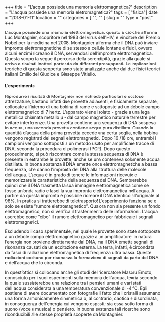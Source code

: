 +++
title = "L'acqua possiede una memoria elettromagnetica?"
description = "L'acqua possiede una memoria eletromagnetica?"
tags = [ "fisica"]
date = "2018-01-11"
location = ""
categories = [
  "",
  ""
]
slug = ""
type = "post"
+++

L'acqua possiede una memoria elettromagnetica: questo è ciò che afferma Luc Montagnier, scopritore nel 1983 del virus dell'HIV, e vincitore del Premio Nobel per la medicina nel 2008.  Montagnier afferma che il DNA può inviare impronte elettromagnetiche di se stesso a cellule lontane e fluidi, ovvero alcuni enzimi ricreano il DNA, servendosi dell’impronta elettromagnetica. Questa scoperta segue il percorso della serendipità, grazie alla quale si arriva a risultati inattesi partendo da differenti presupposti.  Le implicazioni teoriche di questa scoperta sono state analizzate anche dai due fisici teorici italiani Emilio del Giudice e Giuseppe Vitiello.  

#### L’esperimento
Riprodurre i risultati di Montagnier non richiede particolari e costose attrezzature, bastano infatti due provette adiacenti, e fisicamente separate, collocate all’interno di una bobina di rame e sottoposte ad un debole campo elettromagnetico di 7 hertz. L’apparato viene isolato - grazie a una lega metallica chiamata metallo μ - dal campo magnetico naturale terrestre per evitare interferenze. Una provetta contiene una sequenza di DNA sospesa in acqua, una seconda provetta contiene acqua pura distillata. Quando la quantità d’acqua della prima provetta eccede una certa soglia, nella bobina vengono registrati dei segnali elettromagnetici. Dopo 16 /18 ore, entrambi i campioni vengono sottoposti a un metodo usato per amplificare tracce di DNA, secondo la procedura di polimerasi (PCR). Dopo questo procedimento, si può riscontrare come la stessa sequenza di DNA è presente in entrambe le provette, anche se una conteneva solamente acqua distillata. In buona sostanza il DNA emette onde elettromagnetiche a bassa frequenza, che danno l’impronta del DNA alla struttura delle molecole dell’acqua. L’acqua è in grado di tenere le informazioni ricevute e memorizzare le caratteristiche della sequenza del DNA. Sembrerebbe quindi che il DNA trasmetta la sua immagine elettromagnetica come se fosse un’onda radio e lasci la sua impronta elettromagnetica nell’acqua. A partire da questa impronta è possibile ricreare il DNA identico all’originale al 98%. In pratica si tratterebbe di teletrasporto! 
L’esperimento funziona se e solo se esiste “rumore elettromagnetico”.  Qualora non sia presente un fondo elettromagnetico, non si verifica il trasferimento delle informazioni. L’acqua userebbe come “cibo” il rumore elettromagnetico per fabbricare i segnali elettromagnetici.


Escludendo il caso sperimentale, nel quale le provette sono state sottoposte a un debole campo elettromagnetico grazie a un amplificatore, in natura l’energia non proviene direttamente dal DNA, ma il DNA emette segnali di risonanza causati da un eccitazione esterna. La terra, infatti,  è circondata da fasci di radiazione elettromagnetica di frequenza ultra bassa. Queste radiazioni eccitano per risonanza la formazione di segnali da parte del DNA e dell’acqua che lo circonda.

In quest’ottica si collocano anche gli studi del ricercatore Masaru Emoto, conosciuto per i suoi esperimenti sulla memoria dell'acqua, teoria secondo la quale sussisterebbe una relazione tra i pensieri umani e vari stati dell'acqua considerata a una temperatura convenzionale di -4 °C. Egli sostiene di avere documentato con fotografie il fatto che i cristalli assumano una forma armonicamente simmetrica o, al contrario, caotica e disordinata, in conseguenza dell'energia cui vengono esposti; sia essa sotto forma di suono (voce e musica) o pensiero. In buona sostanza tali ricerche sono riconducibili alle stesse proprietà scoperte da Montagnier. 
